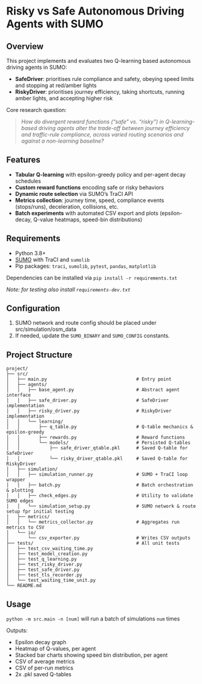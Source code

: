 # Risky vs Safe Autonomous Driving Agents with SUMO

## Overview

This project implements and evaluates two Q-learning based autonomous driving agents in SUMO:

- **SafeDriver**: prioritises rule compliance and safety, obeying speed limits and stopping at red/amber lights  
- **RiskyDriver**: prioritises journey efficiency, taking shortcuts, running amber lights, and accepting higher risk  

Core research question:  
> *How do divergent reward functions (“safe” vs. “risky”) in Q-learning-based driving agents alter the trade-off between journey efficiency and traffic-rule compliance, across varied routing scenarios and against a non-learning baseline?*

## Features

- **Tabular Q-learning** with epsilon-greedy policy and per-agent decay schedules  
- **Custom reward functions** encoding safe or risky behaviors  
- **Dynamic route selection** via SUMO’s TraCI API  
- **Metrics collection**: journey time, speed, compliance events (stops/runs), deceleration, collisions, etc.  
- **Batch experiments** with automated CSV export and plots (epsilon-decay, Q-value heatmaps, speed-bin distributions)  

## Requirements

- Python 3.8+  
- [SUMO](https://sumo.dlr.de/) with TraCI and `sumolib`  
- Pip packages: `traci`, `sumolib`, `pytest`, `pandas`, `matplotlib`

Dependencies can be installed via `pip install -r requirements.txt`

*Note: for testing also install `requirements-dev.txt`*

## Configuration

1. SUMO network and route config should be placed under src/simulation/osm_data
2. If needed, update the `SUMO_BINARY` and `SUMO_CONFIG` constants.

## Project Structure



```
project/
├── src/
│   ├── main.py                                 # Entry point
│   ├── agents/
│   │   ├── base_agent.py                       # Abstract agent interface
│   │   ├── safe_driver.py                      # SafeDriver implementation
│   │   ├── risky_driver.py                     # RiskyDriver implementation
│   │   └── learning/
│   │       ├── q_table.py                      # Q-table mechanics & epsilon-greedy
│   │       ├── rewards.py                      # Reward functions
│   │       └── models/                         # Persisted Q-tables
│   │           ├── safe_driver_qtable.pkl      # Saved Q-table for SafeDriver
│   │           └── risky_driver_qtable.pkl     # Saved Q-table for RiskyDriver
│   ├── simulation/
│   │   ├── simulation_runner.py                # SUMO + TraCI loop wrapper
│   │   ├── batch.py                            # Batch orchestration & plotting
│   │   ├── check_edges.py                      # Utility to validate SUMO edges
│   │   └── simulation_setup.py                 # SUMO network & route setup fpr initial testing
│   ├── metrics/
│   │   └── metrics_collector.py                # Aggregates run metrics to CSV
│   └── io/
│       └── csv_exporter.py                     # Writes CSV outputs
├── tests/                                      # All unit tests
│   ├── test_csv_waiting_time.py
│   ├── test_model_creation.py
│   ├── test_q_learning.py
│   ├── test_risky_driver.py
│   ├── test_safe_driver.py
│   ├── test_tls_recorder.py
│   └── test_waiting_time_unit.py
└── README.md

```

## Usage

`python -m src.main -n [num]` will run a batch of simulations `num` times 

Outputs:
- Epsilon decay graph
- Heatmap of Q-values, per agent
- Stacked bar charts showing speed bin distribution, per agent
- CSV of average metrics
- CSV of per-run metrics
- 2x .pkl saved Q-tables
